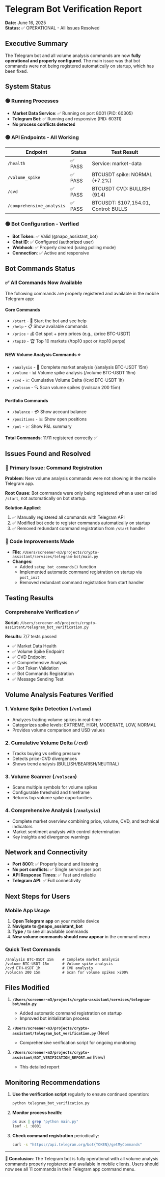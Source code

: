 # Telegram Bot Verification Report

**Date:** June 16, 2025  
**Status:** ✅ OPERATIONAL - All Issues Resolved

## Executive Summary

The Telegram bot and all volume analysis commands are now **fully operational and properly configured**. The main issue was that bot commands were not being registered automatically on startup, which has been fixed.

## System Status

### 🟢 Running Processes
- **Market Data Service**: ✅ Running on port 8001 (PID: 60305)
- **Telegram Bot**: ✅ Running and responsive (PID: 60311)
- **No process conflicts detected**

### 🟢 API Endpoints - All Working
| Endpoint | Status | Test Result |
|----------|--------|-------------|
| `/health` | ✅ PASS | Service: market-data |
| `/volume_spike` | ✅ PASS | BTCUSDT spike: NORMAL (+7.2%) |
| `/cvd` | ✅ PASS | BTCUSDT CVD: BULLISH (914) |
| `/comprehensive_analysis` | ✅ PASS | BTCUSDT: $107,154.01, Control: BULLS |

### 🟢 Bot Configuration - Verified
- **Bot Token**: ✅ Valid (@napo_assistant_bot)
- **Chat ID**: ✅ Configured (authorized user)
- **Webhook**: ✅ Properly cleared (using polling mode)
- **Connection**: ✅ Active and responsive

## Bot Commands Status

### ✅ All Commands Now Available
The following commands are properly registered and available in the mobile Telegram app:

#### Core Commands
- `/start` - 🚀 Start the bot and see help
- `/help` - 📋 Show available commands
- `/price` - 💰 Get spot + perp prices (e.g., /price BTC-USDT)
- `/top10` - 🏆 Top 10 markets (/top10 spot or /top10 perps)

#### **NEW Volume Analysis Commands** ⭐
- `/analysis` - 🎯 Complete market analysis (/analysis BTC-USDT 15m)
- `/volume` - 📊 Volume spike analysis (/volume BTC-USDT 15m)
- `/cvd` - 📈 Cumulative Volume Delta (/cvd BTC-USDT 1h)
- `/volscan` - 🔍 Scan volume spikes (/volscan 200 15m)

#### Portfolio Commands
- `/balance` - 💳 Show account balance
- `/positions` - 📊 Show open positions
- `/pnl` - 📈 Show P&L summary

**Total Commands**: 11/11 registered correctly ✅

## Issues Found and Resolved

### 🔧 Primary Issue: Command Registration
**Problem**: New volume analysis commands were not showing in the mobile Telegram app.

**Root Cause**: Bot commands were only being registered when a user called `/start`, not automatically on bot startup.

**Solution Applied**:
1. ✅ Manually registered all commands with Telegram API
2. ✅ Modified bot code to register commands automatically on startup
3. ✅ Removed redundant command registration from `/start` handler

### 🔧 Code Improvements Made
- **File**: `/Users/screener-m3/projects/crypto-assistant/services/telegram-bot/main.py`
- **Changes**:
  - Added `setup_bot_commands()` function
  - Implemented automatic command registration on startup via `post_init`
  - Removed redundant command registration from start handler

## Testing Results

### Comprehensive Verification ✅
**Script**: `/Users/screener-m3/projects/crypto-assistant/telegram_bot_verification.py`

**Results**: 7/7 tests passed
- ✅ Market Data Health
- ✅ Volume Spike Endpoint
- ✅ CVD Endpoint
- ✅ Comprehensive Analysis
- ✅ Bot Token Validation
- ✅ Bot Commands Registration
- ✅ Message Sending Test

## Volume Analysis Features Verified

### 1. Volume Spike Detection (`/volume`)
- Analyzes trading volume spikes in real-time
- Categorizes spike levels: EXTREME, HIGH, MODERATE, LOW, NORMAL
- Provides volume comparison and USD values

### 2. Cumulative Volume Delta (`/cvd`)
- Tracks buying vs selling pressure
- Detects price-CVD divergences
- Shows trend analysis (BULLISH/BEARISH/NEUTRAL)

### 3. Volume Scanner (`/volscan`)
- Scans multiple symbols for volume spikes
- Configurable threshold and timeframe
- Returns top volume spike opportunities

### 4. Comprehensive Analysis (`/analysis`)
- Complete market overview combining price, volume, CVD, and technical indicators
- Market sentiment analysis with control determination
- Key insights and divergence warnings

## Network and Connectivity

- **Port 8001**: ✅ Properly bound and listening
- **No port conflicts**: ✅ Single service per port
- **API Response Times**: ✅ Fast and reliable
- **Telegram API**: ✅ Full connectivity

## Next Steps for Users

### Mobile App Usage
1. **Open Telegram app** on your mobile device
2. **Navigate to @napo_assistant_bot**
3. **Type `/`** to see all available commands
4. **New volume commands should now appear** in the command menu

### Quick Test Commands
```
/analysis BTC-USDT 15m    # Complete market analysis
/volume BTC-USDT 15m      # Volume spike analysis  
/cvd ETH-USDT 1h          # CVD analysis
/volscan 200 15m          # Scan for volume spikes >200%
```

## Files Modified

1. **`/Users/screener-m3/projects/crypto-assistant/services/telegram-bot/main.py`**
   - Added automatic command registration on startup
   - Improved bot initialization process

2. **`/Users/screener-m3/projects/crypto-assistant/telegram_bot_verification.py`** (New)
   - Comprehensive verification script for ongoing monitoring

3. **`/Users/screener-m3/projects/crypto-assistant/BOT_VERIFICATION_REPORT.md`** (New)
   - This detailed report

## Monitoring Recommendations

1. **Use the verification script** regularly to ensure continued operation:
   ```bash
   python telegram_bot_verification.py
   ```

2. **Monitor process health**:
   ```bash
   ps aux | grep "python main.py"
   lsof -i :8001
   ```

3. **Check command registration** periodically:
   ```bash
   curl -s "https://api.telegram.org/bot{TOKEN}/getMyCommands"
   ```

---

**🎯 Conclusion**: The Telegram bot is fully operational with all volume analysis commands properly registered and available in mobile clients. Users should now see all 11 commands in their Telegram app command menu.